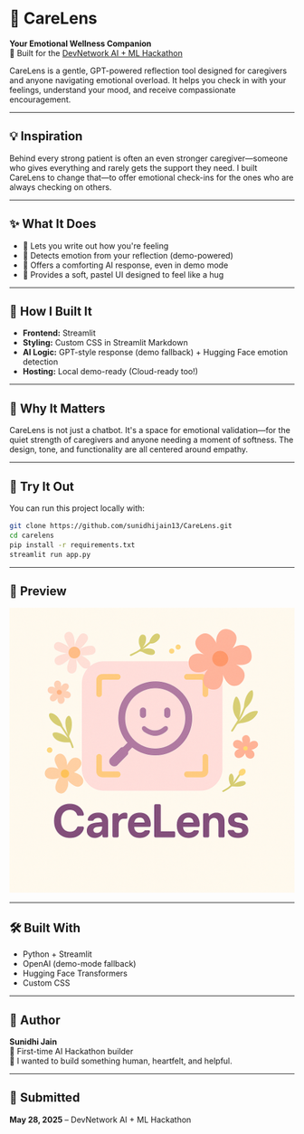 # 🌼 CareLens

**Your Emotional Wellness Companion**  
🧠 Built for the [DevNetwork AI + ML Hackathon](https://devpost.com)

CareLens is a gentle, GPT-powered reflection tool designed for caregivers and anyone navigating emotional overload. It helps you check in with your feelings, understand your mood, and receive compassionate encouragement.

---

## 💡 Inspiration

Behind every strong patient is often an even stronger caregiver—someone who gives everything and rarely gets the support they need. I built CareLens to change that—to offer emotional check-ins for the ones who are always checking on others.

---

## ✨ What It Does

- 💬 Lets you write out how you're feeling
- 🧠 Detects emotion from your reflection (demo-powered)
- 🌸 Offers a comforting AI response, even in demo mode
- 🎀 Provides a soft, pastel UI designed to feel like a hug

---

## 🔧 How I Built It

- **Frontend:** Streamlit
- **Styling:** Custom CSS in Streamlit Markdown
- **AI Logic:** GPT-style response (demo fallback) + Hugging Face emotion detection
- **Hosting:** Local demo-ready (Cloud-ready too!)

---

## 🧠 Why It Matters

CareLens is not just a chatbot. It's a space for emotional validation—for the quiet strength of caregivers and anyone needing a moment of softness. The design, tone, and functionality are all centered around empathy.

---

## 🚀 Try It Out

You can run this project locally with:

```bash
git clone https://github.com/sunidhijain13/CareLens.git
cd carelens
pip install -r requirements.txt
streamlit run app.py
```

---

## 📸 Preview

![screenshot](assets/CareLens.png)

---

## 🛠️ Built With

- Python + Streamlit
- OpenAI (demo-mode fallback)
- Hugging Face Transformers
- Custom CSS

---

## 👤 Author

**Sunidhi Jain**  
🌸 First-time AI Hackathon builder  
💬 I wanted to build something human, heartfelt, and helpful.

---

## 🏁 Submitted

**May 28, 2025** – DevNetwork AI + ML Hackathon

